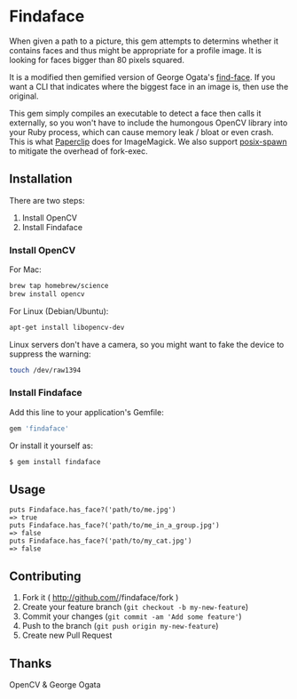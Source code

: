 # Findaface

When given a path to a picture, this gem attempts to determins whether it contains
faces and thus might be appropriate for a profile image. It is looking for faces bigger than 80 pixels squared.

It is a modified then gemified version of George Ogata's [find-face](https://github.com/howaboutwe/find-face). If you want a CLI that indicates where the biggest face in an image is, then use the original.

This gem simply compiles an executable to detect a face then calls it externally, so you won't have to include the humongous OpenCV library into your Ruby process, which can cause memory leak / bloat or even crash. This is what [Paperclip](https://github.com/thoughtbot/paperclip) does for ImageMagick. We also support [posix-spawn](https://github.com/rtomayko/posix-spawn) to mitigate the overhead of fork-exec.

## Installation

There are two steps:

1. Install OpenCV
2. Install Findaface

### Install OpenCV

For Mac:

```sh
brew tap homebrew/science
brew install opencv
```

For Linux (Debian/Ubuntu):

```sh
apt-get install libopencv-dev
```

Linux servers don't have a camera, so you might want to fake the device to suppress the warning:

```sh
touch /dev/raw1394
```

### Install Findaface

Add this line to your application's Gemfile:

```ruby
gem 'findaface'
```

Or install it yourself as:

```sh
$ gem install findaface
```

## Usage

```
puts Findaface.has_face?('path/to/me.jpg')
=> true
puts Findaface.has_face?('path/to/me_in_a_group.jpg')
=> false
puts Findaface.has_face?('path/to/my_cat.jpg')
=> false
```

## Contributing

1. Fork it ( http://github.com/<my-github-username>/findaface/fork )
2. Create your feature branch (`git checkout -b my-new-feature`)
3. Commit your changes (`git commit -am 'Add some feature'`)
4. Push to the branch (`git push origin my-new-feature`)
5. Create new Pull Request

## Thanks
OpenCV & George Ogata
